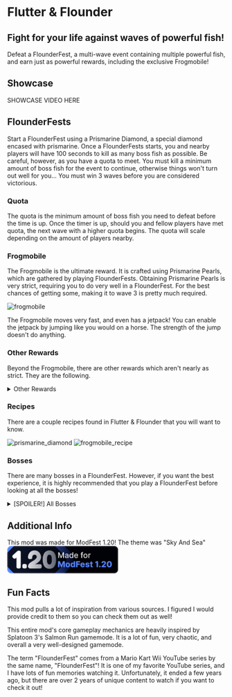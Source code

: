 # Flutter & Flounder
## Fight for your life against waves of powerful fish!
Defeat a FlounderFest, a multi-wave event containing multiple powerful fish, and earn just as powerful rewards, including the exclusive Frogmobile!

## Showcase

SHOWCASE VIDEO HERE

## FlounderFests
Start a FlounderFest using a Prismarine Diamond, a special diamond encased with prismarine. Once a FlounderFests starts, you and nearby players will have 100 seconds to kill as many boss fish as possible. Be careful, however, as you have a quota to meet. You must kill a minimum amount of boss fish for the event to continue, otherwise things won't turn out well for you... You must win 3 waves before you are considered victorious.

### Quota
The quota is the minimum amount of boss fish you need to defeat before the time is up.
Once the timer is up, should you and fellow players have met quota, the next wave with a higher quota begins. The quota will scale depending on the amount of players nearby.

### Frogmobile
The Frogmobile is the ultimate reward. It is crafted using Prismarine Pearls, which are gathered by playing FlounderFests. Obtaining Prismarine Pearls is very strict, requiring you to do very well in a FlounderFest. For the best chances of getting some, making it to wave 3 is pretty much required.

![frogmobile](https://github.com/Superkat32/FlutterAndFlounder/assets/89557012/5b47a7f3-cdb4-470d-b86f-499288f8dc59)


The Frogmobile moves very fast, and even has a jetpack! You can enable the jetpack by jumping like you would on a horse. The strength of the jump doesn't do anything.

### Other Rewards
Beyond the Frogmobile, there are other rewards which aren't nearly as strict. They are the following.
<details>
  <summary>Other Rewards</summary>

- FlounderFest Coffee (2 min of speed and haste)
- Golden Apple
- Enchanted Golden Apple
- Golden Carrot
- Diamond
- Netherite Scrap
- Enchanted Books of any tier
- * Mending
- * Sharpness
- * Unbreaking
- * Protection
- * Silk Touch
- * Fortune
- * Efficiency
</details>

### Recipes

There are a couple recipes found in Flutter & Flounder that you will want to know.

![prismarine_diamond](https://github.com/Superkat32/FlutterAndFlounder/assets/89557012/099daa8e-29c9-4ff9-a31d-b659d7b45e90)
![frogmobile_recipe](https://github.com/Superkat32/FlutterAndFlounder/assets/89557012/5b0cf30b-fce5-497c-8341-28b3d5ae0607)

### Bosses
There are many bosses in a FlounderFest. However, if you want the best experience, it is highly recommended that you play a FlounderFest before looking at all the bosses!
<details>
  <summary>[SPOILER!] All Bosses</summary>

- Cod Automobile, a cod who is in a car and doesn't take knockback.
- Clown Cod, a cod who summons in goons, who will target random players and deal insane amounts of damage.
- Hammer Cod, a cod who has a giant hammer and will deal lots of damage.
- Coffee Cod, a cod who will give all nearby boss fish a speed boost.
- Chill Cod, a cod who will freeze nearby players.
- Salmon Ship, a salmon on a ship who will wait for a player to run beneath its ship before dropping, dealing lots of damage.
- Salmon Sniper, a salmon who holds a salmon who shoots a LOT of arrows.
- Whacker Salmon, a salmon with a punching glove who will deal a good chunk of damage and a lot of knockback.
</details>

## Additional Info
This mod was made for ModFest 1.20! The theme was "Sky And Sea"  
[<img src="https://raw.githubusercontent.com/ModFest/art/3bf66556e674d670e30f647d6a48c4e1798c21d4/badge/128h/ModFest%201.20%20Badge%20Cozy.png" width="256" alt="ModFest 1.20">](https://modfest.net/1.20)


## Fun Facts
This mod pulls a lot of inspiration from various sources. I figured I would provide credit to them so you can check them out as well!  

This entire mod's core gameplay mechanics are heavily inspired by Splatoon 3's Salmon Run gamemode. It is a lot of fun, very chaotic, and overall a very well-designed gamemode.

The term "FlounderFest" comes from a Mario Kart Wii YouTube series by the same name, "FlounderFest"! It is one of my favorite YouTube series, and I have lots of fun memories watching it. Unfortunately, it ended a few years ago, but there are over 2 years of unique content to watch if you want to check it out!

